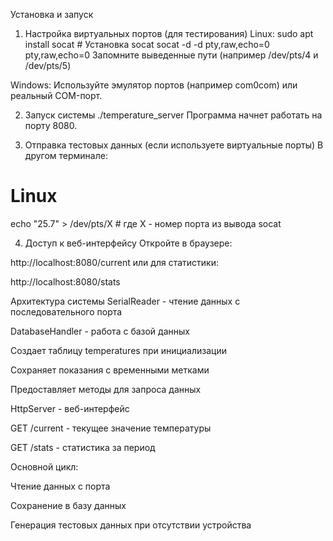 Установка и запуск
1. Настройка виртуальных портов (для тестирования)
Linux:
sudo apt install socat  # Установка socat
socat -d -d pty,raw,echo=0 pty,raw,echo=0
Запомните выведенные пути (например /dev/pts/4 и /dev/pts/5)

Windows:
Используйте эмулятор портов (например com0com) или реальный COM-порт.


2. Запуск системы
./temperature_server
Программа начнет работать на порту 8080.

3. Отправка тестовых данных (если используете виртуальные порты)
В другом терминале:

# Linux
echo "25.7" > /dev/pts/X  # где X - номер порта из вывода socat

4. Доступ к веб-интерфейсу
Откройте в браузере:

http://localhost:8080/current
или для статистики:

http://localhost:8080/stats

Архитектура системы
SerialReader - чтение данных с последовательного порта

DatabaseHandler - работа с базой данных

Создает таблицу temperatures при инициализации

Сохраняет показания с временными метками

Предоставляет методы для запроса данных

HttpServer - веб-интерфейс

GET /current - текущее значение температуры

GET /stats - статистика за период

Основной цикл:

Чтение данных с порта

Сохранение в базу данных

Генерация тестовых данных при отсутствии устройства

